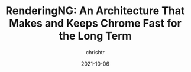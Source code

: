 ---
author: chrishtr
date: 2021-10-06
hidden: true
publisher: chromiumdev
tags:
  - user-agents
  - rendering
target_url: https://blog.chromium.org/2021/10/renderingng.html
title: "RenderingNG: An Architecture That Makes and Keeps Chrome Fast for the Long Term"
---